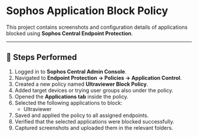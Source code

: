 # Sophos Application Block Policy

This project contains screenshots and configuration details of applications blocked using **Sophos Central Endpoint Protection**.

---

## 🧩 Steps Performed

1. Logged in to **Sophos Central Admin Console**.
2. Navigated to **Endpoint Protection → Policies → Application Control**.
3. Created a new policy named **Ultraviewer Block Policy**.
4. Added target devices or trying user groups also under the policy.
5. Opened the **Applications tab** inside the policy.
6. Selected the following applications to block:
   - Ultraviewer
7. Saved and applied the policy to all assigned endpoints.
8. Verified that the selected applications were blocked successfully.
9. Captured screenshots and uploaded them in the relevant folders.
